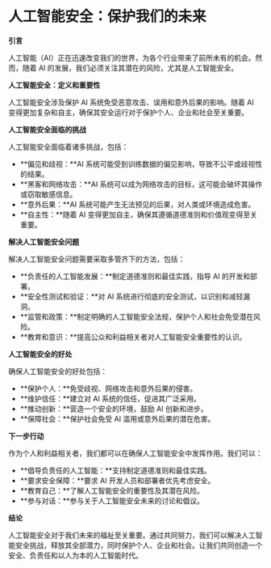 # 人工智能安全：保护我们的未来

**引言**

人工智能（AI）正在迅速改变我们的世界，为各个行业带来了前所未有的机会。然而，随着 AI 的发展，我们必须关注其潜在的风险，尤其是人工智能安全。

**人工智能安全：定义和重要性**

人工智能安全涉及保护 AI 系统免受恶意攻击、误用和意外后果的影响。随着 AI 变得更加复杂和自主，确保其安全运行对于保护个人、企业和社会至关重要。

**人工智能安全面临的挑战**

人工智能安全面临着诸多挑战，包括：

* **偏见和歧视：**AI 系统可能受到训练数据的偏见影响，导致不公平或歧视性的结果。
* **黑客和网络攻击：**AI 系统可以成为网络攻击的目标，这可能会破坏其操作或窃取敏感信息。
* **意外后果：**AI 系统可能产生无法预见的后果，对人类或环境造成危害。
* **自主性：**随着 AI 变得更加自主，确保其遵循道德准则和价值观变得至关重要。

**解决人工智能安全问题**

解决人工智能安全问题需要采取多管齐下的方法，包括：

* **负责任的人工智能发展：**制定道德准则和最佳实践，指导 AI 的开发和部署。
* **安全性测试和验证：**对 AI 系统进行彻底的安全测试，以识别和减轻漏洞。
* **监管和政策：**制定明确的人工智能安全法规，保护个人和社会免受潜在风险。
* **教育和意识：**提高公众和利益相关者对人工智能安全重要性的认识。

**人工智能安全的好处**

确保人工智能安全的好处包括：

* **保护个人：**免受歧视、网络攻击和意外后果的侵害。
* **维护信任：**建立对 AI 系统的信任，促进其广泛采用。
* **推动创新：**营造一个安全的环境，鼓励 AI 创新和进步。
* **保障社会：**保护社会免受 AI 滥用或意外后果的潜在危害。

**下一步行动**

作为个人和利益相关者，我们都可以在确保人工智能安全中发挥作用。我们可以：

* **倡导负责任的人工智能：**支持制定道德准则和最佳实践。
* **要求安全保障：**要求 AI 开发人员和部署者优先考虑安全。
* **教育自己：**了解人工智能安全的重要性及其潜在风险。
* **参与对话：**参与关于人工智能安全未来的讨论和倡议。

**结论**

人工智能安全对于我们未来的福祉至关重要。通过共同努力，我们可以解决人工智能安全挑战，释放其全部潜力，同时保护个人、企业和社会。让我们共同创造一个安全、负责任和以人为本的人工智能时代。
